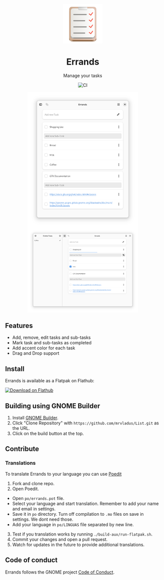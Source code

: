 
<div align="center">
  <img src="data/icons/io.github.mrvladus.List.svg" width="128" height="128">

  # Errands

  Manage your tasks

  ![CI](https://github.com/mrvladus/List/actions/workflows/CI.yml/badge.svg)
<p align="center">
  <img src="screenshots/main.png" width="360" align="center">
  <img src="screenshots/secondary.png" width="360" align="center">
</p>
</div>

## Features
- Add, remove, edit tasks and sub-tasks
- Mark task and sub-tasks as completed
- Add accent color for each task
- Drag and Drop support

## Install
Errands is available as a Flatpak on Flathub:

<a href="https://flathub.org/apps/details/io.github.mrvladus.List"><img width='240' alt='Download on Flathub' src='https://dl.flathub.org/assets/badges/flathub-badge-en.png'/></a>

## Building using GNOME Builder
1. Install [GNOME Builder](https://flathub.org/apps/org.gnome.Builder).
2. Click "Clone Repository" with `https://github.com/mrvladus/List.git` as the URL.
3. Click on the build button at the top.

## Contribute

### Translations
To translate Errands to your language you can use <a href="https://flathub.org/ru/apps/net.poedit.Poedit">Poedit</a>
1. Fork and clone repo.
2. Open Poedit.
- Open `po/errands.pot` file.
- Select your language and start translation. Remember to add your name and email in settings.
- Save it in `po` directory. Turn off compilation to `.mo` files on save in settings. We dont need those.
- Add your language in `po/LINGUAS` file separated by new line.
3. Test if you translation works by running `./build-aux/run-flatpak.sh`.
5. Commit your changes and open a pull request.
6. Watch for updates in the future to provide additional translations.

## Code of conduct

Errands follows the GNOME project [Code of Conduct](https://wiki.gnome.org/Foundation/CodeOfConduct).
